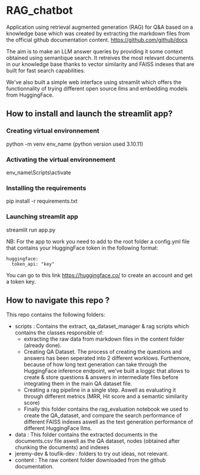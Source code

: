 # RAG_chatbot
Application using retrieval augmented generation (RAG) for Q&amp;A based on a knowledge base which was created by extracting the markdown files from the official github documentation content.
https://github.com/github/docs

The aim is to make an LLM answer queries by providing it some context obtained using semantique search. It retreives the most relevant documents in our knowledge base thanks to vector similarity and FAISS indexes that are built for fast search capabilities.

We've also built a simple web interface using streamlit which offers the functionnality of trying different open source llms and embedding models from HuggingFace. 

## How to install and launch the streamlit app?
### Creating virtual environnement
python -m venv env_name
(python version used 3.10.11)
### Activating the virtual environnement 
env_name\Scripts\activate
### Installing the requirements
pip install -r requirements.txt
### Launching streamlit app
streamlit run app.py

NB: For the app to work you need to add to the root folder a config.yml file that contains your HuggingFace token in the following format: 
```
huggingface:
  token_api: "key"
```
You can go to this link https://huggingface.co/ to create an account and get a token key.

## How to navigate this repo ?
This repo contains the following folders:
- scripts : Contains the extract, qa_dataset_manager & rag scripts which contains the classes responsible of:
    - extracting the raw data from markdown files in the content folder (already done).
    - Creating QA Dataset. The process of creating the questions and answers has been seperated into 2 different worklows. Furthemore, because of how long text generation can take through the HuggingFace inference endpoint, we've built a loggic that allows to create & store questions & answers in intermediate files before integrating them in the main QA dataset file.
    - Creating a rag pipeline in a single step. Aswell as evaluating it through different metrics (MRR, Hit score and a semantic similarity score)
    - Finally this folder contains the rag_evaluation notebook we used to create the QA_dataset, and compare the search performance of different FAISS indexes aswell as the text generation performance of different HuggingFace llms. 
- data :  This folder contains the extracted documents in the documents.csv file aswell as the QA dataset, nodes (obtained after chunking the documents) and indexes
- jeremy-dev & toufik-dev : folders to try out ideas, not relevant. 
- content : The raw content folder downloaded from the github documentation.
